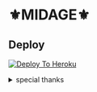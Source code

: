 # ⚜️MIDAGE⚜️

## Deploy

[![Deploy To Heroku](https://www.herokucdn.com/deploy/button.svg)](https://heroku.com/deploy?template=https://github.com/bot-support/MIDAGE)




<img src=""/>

<details>

<summary> special thanks </summary>

<b>[OXICLIC](https://t.me/Itz_oxiOp)</b>
<b>[AMAN](https://t.me/AmanPandeyDeveloperIN)</b>
<b>[BLAZE](https://t.me/blaze_opoo)</b>
<h1>#TEAMPATRICIA</h1>

</details>

